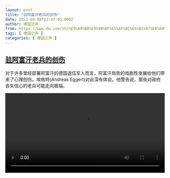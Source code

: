 ```yaml
---
layout: post
title: "驻阿富汗老兵的创伤"
date: 2021-09-08T13:47:05.000Z
author: 德国之声
from: https://www.dw.com/zh/%E9%A9%BB%E9%98%BF%E5%AF%8C%E6%B1%97%E8%80%81%E5%85%B5%E7%9A%84%E5%88%9B%E4%BC%A4/a-59113809
tags: [ 德国之声 ]
categories: [ 德国之声 ]
---
```

<!--1631108825000-->
[驻阿富汗老兵的创伤](https://www.dw.com/zh/%E9%A9%BB%E9%98%BF%E5%AF%8C%E6%B1%97%E8%80%81%E5%85%B5%E7%9A%84%E5%88%9B%E4%BC%A4/a-59113809)
------

<div>
<p>对于许多曾经部署阿富汗的德国退伍军人而言，阿富汗局势的戏剧性发展给他们带来了心理创伤。埃格特(Andreas Eggert)对此深有体会。他警告说，那些对政府丧失信心的老兵可能走向极端。</small></p><video src="https://tvdownloaddw-a.akamaihd.net/dwtv_video/flv/vdt_zh/2021/bchi210907_001_c09ffbchi_210907_trauma_sd_sor.mp4" controls style="width:100%"></video>
</div>
